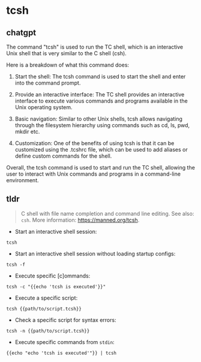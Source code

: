 # tcsh 
## chatgpt 
The command "tcsh" is used to run the TC shell, which is an interactive Unix shell that is very similar to the C shell (csh). 

Here is a breakdown of what this command does:

1. Start the shell: The tcsh command is used to start the shell and enter into the command prompt.

2. Provide an interactive interface: The TC shell provides an interactive interface to execute various commands and programs available in the Unix operating system.

3. Basic navigation: Similar to other Unix shells, tcsh allows navigating through the filesystem hierarchy using commands such as cd, ls, pwd, mkdir etc.

4. Customization: One of the benefits of using tcsh is that it can be customized using the .tcshrc file, which can be used to add aliases or define custom commands for the shell.

Overall, the tcsh command is used to start and run the TC shell, allowing the user to interact with Unix commands and programs in a command-line environment. 

## tldr 
 
> C shell with file name completion and command line editing.
> See also: `csh`.
> More information: <https://manned.org/tcsh>.

- Start an interactive shell session:

`tcsh`

- Start an interactive shell session without loading startup configs:

`tcsh -f`

- Execute specific [c]ommands:

`tcsh -c "{{echo 'tcsh is executed'}}"`

- Execute a specific script:

`tcsh {{path/to/script.tcsh}}`

- Check a specific script for syntax errors:

`tcsh -n {{path/to/script.tcsh}}`

- Execute specific commands from `stdin`:

`{{echo "echo 'tcsh is executed'"}} | tcsh`
